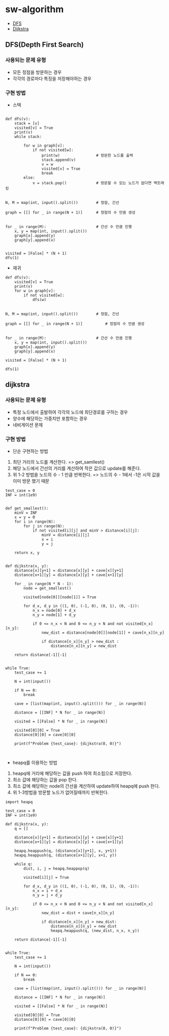 # sw-algorithm
- [DFS](#dfsdepth-first-search)
- [Dijkstra](#dijkstra)

## DFS(Depth First Search)

### 사용되는 문제 유형
- 모든 정점을 방문하는 경우
- 각각의 경로마다 특징을 저장해야하는 경우

### 구현 방법
- 스택
```

def dfs(v):
    stack = [v]
    visited[v] = True
    print(v)
    while stack:

        for w in graph[v]:
            if not visited[w]:
                print(w)                # 방문한 노드를 출력
                stack.append(v)
                v = w
                visited[v] = True
                break
        else:
            v = stack.pop()             # 방문할 수 있는 노드가 없다면 백트래킹


N, M = map(int, input().split())        # 정점, 간선

graph = [[] for _ in range(N + 1)]      # 정점의 수 만큼 생성


for _ in range(M):                      # 간선 수 만큼 진행
    x, y = map(int, input().split())
    graph[x].append(y)
    graph[y].append(x)


visited = [False] * (N + 1)
dfs(1)
```

- 재귀
```
def dfs(v):
    visited[v] = True
    print(v)
    for w in graph[v]:
        if not visited[w]:
            dfs(w)


N, M = map(int, input().split())        # 정점, 간선

graph = [[] for _ in range(N + 1)]          # 정점의 수 만큼 생성


for _ in range(M):                      # 간선 수 만큼 진행
    x, y = map(int, input().split())
    graph[x].append(y)
    graph[y].append(x)

visited = [False] * (N + 1)

dfs(1)

```

## dijkstra

### 사용되는 문제 유형
- 특정 노드에서 출발하여 각각의 노드에 최단경로를 구하는 경우
- 양수에 해당하는 가중치만 포함하는 경우
- 네비게이션 문제

### 구현 방법
- 단순 구현하는 방법
1. 최단 거리의 노드를 계산한다. => get_samllest()
2. 해당 노드에서 간선의 거리를 계산하여 작은 값으로 update를 해준다.
3. 위 1-2 방법을 노드의 수 - 1 만큼 반복한다. => 노드의 수 - 1에서 -1은 시작 값을 이미 방문 했기 때문
```
test_case = 0
INF = int(1e9)


def get_smallest():
    minV = INF
    x = y = 0
    for i in range(N):
        for j in range(N):
            if not visited[i][j] and minV > distance[i][j]:
                minV = distance[i][j]
                x = i
                y = j

    return x, y


def dijkstra(x, y):
    distance[x][y+1] = distance[x][y] + cave[x][y+1]
    distance[x+1][y] = distance[x][y] + cave[x+1][y]

    for _ in range(N * N - 1):
        node = get_smallest()

        visited[node[0]][node[1]] = True

        for d_x, d_y in ((1, 0), (-1, 0), (0, 1), (0, -1)):
            n_x = node[0] + d_x
            n_y = node[1] + d_y

            if 0 <= n_x < N and 0 <= n_y < N and not visited[n_x][n_y]:
                new_dist = distance[node[0]][node[1]] + cave[n_x][n_y]
                
                if distance[n_x][n_y] > new_dist :
                    distance[n_x][n_y] = new_dist

    return distance[-1][-1]


while True:
    test_case += 1

    N = int(input())

    if N == 0:
        break

    cave = [list(map(int, input().split())) for _ in range(N)]

    distance = [[INF] * N for _ in range(N)]

    visited = [[False] * N for _ in range(N)]

    visited[0][0] = True
    distance[0][0] = cave[0][0]

    print(f"Problem {test_case}: {dijkstra(0, 0)}")



```


- heapq를 이용하는 방법
1. heapq에 거리에 해당하는 값을 push 하여 최소힙으로 저장한다.
2. 최소 값에 해당하는 값을 pop 한다.
3. 최소 값에 해당하는 node의 간선을 계산하여 update하여 heapq에 push 한다.
4. 위 1-3방법을 방문할 노드가 없어질때까지 반복한다.

```
import heapq

test_case = 0
INF = int(1e9)

def dijkstra(x, y):
    q = []

    distance[x][y+1] = distance[x][y] + cave[x][y+1]
    distance[x+1][y] = distance[x][y] + cave[x+1][y]

    heapq.heappush(q, (distance[x][y+1], x, y+1))
    heapq.heappush(q, (distance[x+1][y], x+1, y))

    while q:
        dist, i, j = heapq.heappop(q)

        visited[i][j] = True

        for d_x, d_y in ((1, 0), (-1, 0), (0, 1), (0, -1)):
            n_x = i + d_x
            n_y = j + d_y

            if 0 <= n_x < N and 0 <= n_y < N and not visited[n_x][n_y]:
                new_dist = dist + cave[n_x][n_y]

                if distance[n_x][n_y] > new_dist:
                    distance[n_x][n_y] = new_dist
                    heapq.heappush(q, (new_dist, n_x, n_y))

    return distance[-1][-1]


while True:
    test_case += 1

    N = int(input())

    if N == 0:
        break

    cave = [list(map(int, input().split())) for _ in range(N)]

    distance = [[INF] * N for _ in range(N)]

    visited = [[False] * N for _ in range(N)]

    visited[0][0] = True
    distance[0][0] = cave[0][0]

    print(f"Problem {test_case}: {dijkstra(0, 0)}")

```
